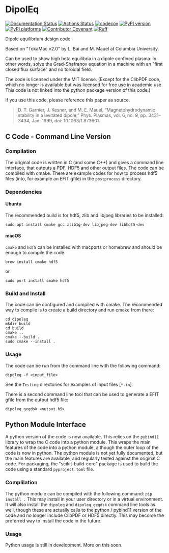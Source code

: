 # DipolEq

[![Documentation Status][rtd-badge]][rtd-link]
[![Actions Status][actions-badge]][actions-link]
[![codecov][codecov-badge]][codecov-link]
[![PyPI version][pypi-version]][pypi-link]
[![PyPI platforms][pypi-platforms]][pypi-link]
[![Contributor Covenant][contrib-cov-badge]][contrib-cov-link]
[![Ruff][ruff-badge]][ruff-link]


<!-- SPHINX-START -->
Dipole equilibrium design code

Based on "TokaMac v2.0" by L. Bai and M. Mauel at Columbia University.

Can be used to show high beta equilibria in a dipole confined plasma. In other words, solve the Grad-Shafranov equation in a machine with an "first closed flux surface" and no toroidal field.

The code is licensed under the MIT license. (Except for the ClibPDF code, which no longer is available but was licensed for free use in academic use. This code is not linked into the python package version of this code.)

If you use this code, please reference this paper as source.

> D. T. Garnier, J. Kesner, and M. E. Mauel, “Magnetohydrodynamic  stability in a levitated dipole,” Phys. Plasmas, vol. 6, no. 9, pp. 3431–3434, Jan. 1999, doi: 10.1063/1.873601.

## C Code - Command Line Version
### Compilation

The original code is written in C (and some C++) and gives a command line interface, that outputs a PDF, HDF5 and other output files. The code can be compiled with cmake.  There are example codes for how to process hdf5 files (into, for example an EFIT gfile) in the `postprocess` directory.

### Dependencies

#### Ubuntu

The recommended build is for hdf5, zlib and libjpeg libraries to be installed:

```
sudo apt install cmake gcc zlib1g-dev libjpeg-dev libhdf5-dev
```

#### macOS

`cmake` and `hdf5` can be installed with macports or homebrew and should be enough to compile the code.

```
brew install cmake hdf5
```

or

```
sudo port install cmake hdf5
```

### Build and Install

The code can be configured and compiled with cmake. The recommended way to compile is to create a build directory and run cmake from there:

```
cd dipoleq
mkdir build
cd build
cmake ..
cmake --build .
sudo cmake --install .
```

### Usage

The code can be run from the command line with the following command:

```
dipoleq -f <input_file>
```

See the `Testing` directories for examples of input files [`*.in`].

There is a second command line tool that can be used to generate a EFIT gfile from
the output hdf5 file:

```
dipoleq_geqdsk <output.h5>
```

## Python Module Interface

A python version of the code is now available.  This relies on the `pybind11` library to wrap the C code into a python module. This wraps the main features of the code into a python module, although the outer loop of the code is now in python.  The python module is not yet fully documented, but the main features are available, and regularly tested against the original C code. For packaging, the "scikit-build-core" package is used to build the code using a standard `pyproject.toml` file.

### Complilation

The python module can be compiled with the following command:
`pip install .`
This may install in your user directory or in a virtual environment. It will also install the `dipoleq` and `dipoleq_geqdsk` command line tools as well, though these are actually calls to the python / pybind11 version of the code and no longer include ClibPDF or HDF5 directly. This may become the preferred way to install the code in the future.

### Usage

Python usage is still in development. More on this soon.


<!-- prettier-ignore-start -->
[actions-badge]:            https://github.com/dgarnier/dipoleq/workflows/Build%20Wheels/badge.svg
[actions-link]:             https://github.com/dgarnier/dipoleq/actions
[codecov-badge]:            https://codecov.io/gh/dgarnier/dipoleq/branch/main/graph/badge.svg?token=ZLbQzIvyG8
[codecov-link]:             https://codecov.io/gh/dgarnier/dipoleq
[contrib-cov-badge]:        https://img.shields.io/badge/Contributor%20Covenant-2.1-4baaaa.svg
[contrib-cov-link]:         https://www.contributor-covenant.org/version/2/1/code_of_conduct/
[pypi-link]:                https://pypi.org/project/dipoleq/
[pypi-platforms]:           https://img.shields.io/pypi/pyversions/dipoleq
[pypi-version]:             https://badge.fury.io/py/dipoleq.svg
[rtd-badge]:                https://readthedocs.org/projects/dipoleq/badge/?version=latest
[rtd-link]:                 https://dipoleq.readthedocs.io/en/latest/?badge=latest
[ruff-badge]:               https://img.shields.io/endpoint?url=https://raw.githubusercontent.com/astral-sh/ruff/main/assets/badge/v2.json
[ruff-link]:                https://github.com/astral-sh/ruff
<!-- prettier-ignore-end -->
